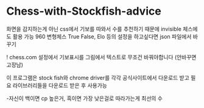 # Chess-with-Stockfish-advice

화면을 감지하는게 아닌 css에서 기보를 따와서 수를 추천하기 때문에 invisible 체스에도 활용 가능
960 변형체스 True False, Elo 등의 설정을 하고싶다면 json 파일에서 바꾸기

! chess.com 설정에서 기보표시를 그림에서 텍스트로 무조건 바꿔야합니다 (안바꾸면 고장남)


이 프로그램은 stock fish와 chrome driver를 각각 공식사이트에서 다운로드 받고
필요 라이브러리들을 다운로드 받은 후 사용가능



-자신이 백이면 cp 높은거, 흑이면 가장 낮은걸로 따라가는게 최선의 수
